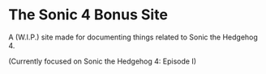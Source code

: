 # The Sonic 4 Bonus Site
A (W.I.P.) site made for documenting things related to Sonic the Hedgehog 4.

(Currently focused on Sonic the Hedgehog 4: Episode I)
